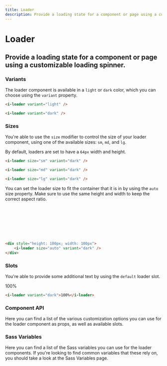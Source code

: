 ```yaml
---
title: Loader
description: Provide a loading state for a component or page using a customizable loading spinner. 
---
```


# Loader
## Provide a loading state for a component or page using a customizable loading spinner. 

### Variants
The loader component is available in a `light` or `dark` color, which you can choose using the `variant` property.

<i-code title="Loader Variants">
<i-tab type="preview">
    <div>
        <div id="light-loader-example">
            <i-loader variant="light" />
        </div>
        <div id="dark-loader-example">
            <i-loader variant="dark" />
        </div>
    </div>
</i-tab>
<i-tab type="html">

~~~html
<i-loader variant="light" />
~~~
~~~html
<i-loader variant="dark" />
~~~

</i-tab>
</i-code>

### Sizes
You're able to use the `size` modifier to control the size of your loader component, using one of the available sizes: `sm`, `md`, and `lg`. 

By default, loaders are set to have a `64px` width and height.

<i-code title="Loader Sizes" class="themed">
<i-tab type="preview">
<div>
    <i-loader size="sm" variant="dark" class="_margin-right-1" />
    <i-loader size="md" variant="dark" class="_margin-right-1" />
    <i-loader size="lg" variant="dark" />
</div>

</i-tab>
<i-tab type="html">

~~~html
<i-loader size="sm" variant="dark" />
~~~

~~~html
<i-loader size="md" variant="dark" />
~~~

~~~html
<i-loader size="lg" variant="dark" />
~~~

</i-tab>
</i-code>

You can set the loader size to fit the container that it is in by using the `auto` size property. Make sure to use the same height and width to keep the correct aspect ratio.

<i-code title="Loader Auto Size" class="themed">
<i-tab type="preview">
<div style="width: 100px; height: 100px;">
    <i-loader size="auto" variant="dark" />
</div>

</i-tab>
<i-tab type="html">

~~~html
<div style="height: 100px; width: 100px">
    <i-loader size="auto" variant="dark" />
</div>
~~~

</i-tab>
</i-code>


### Slots
You're able to provide some additional text by using the `default` loader slot.

<i-code title="Loader Default Slot" class="themed">
<i-tab type="preview">
<div>
    <i-loader variant="dark">100%</i-loader>
</div>

</i-tab>
<i-tab type="html">

~~~html
<i-loader variant="dark">100%</i-loader>
~~~

</i-tab>
</i-code>

### Component API
Here you can find a list of the various customization options you can use for the loader component as props, as well as available slots.

<i-code title="Loader API" markup="i-loader" expanded>
    <i-tab type="props">
        <api-table>
            <api-table-row>
                <template slot="property">count</template>
                <template slot="description">Sets the number of elements that make up the loading spinner. To be used together with the <code>$loader-item-count</code> Sass variable.</template>
                <template slot="type"><code>Number</code></template>
                <template slot="values"></template>
                <template slot="default"><code>12</code></template>
            </api-table-row>
            <api-table-row>
                <template slot="property">size</template>
                <template slot="description">Sets the size of the loader component.</template>
                <template slot="type"><code>String</code></template>
                <template slot="values"><code>sm</code>, <code>md</code>, <code>lg</code></template>
                <template slot="default"><code>md</code></template>
            </api-table-row>
            <api-table-row>
                <template slot="property">variant</template>
                <template slot="description">Sets the color variant of the loader component.</template>
                <template slot="type"><code>String</code></template>
                <template slot="values"><code>light</code>, <code>dark</code></template>
                <template slot="default"><code>light</code></template>
            </api-table-row>
        </api-table>
    </i-tab>
    <i-tab type="slots">
        <api-table>
            <api-table-row>
                <template slot="slot">default</template>
                <template slot="description">Slot for loader default content.</template>
            </api-table-row>
        </api-table>
    </i-tab>
</i-code>

### Sass Variables
Here you can find a list of the Sass variables you can use for the loader components. If you're looking to find common variables that these rely on, you should take a look at the <nuxt-link :to="{ name: 'docs-core-sass-variables' }">Sass Variables</nuxt-link> page.

<i-code title="Loader" expanded>
    <i-tab type="scss">
        <api-table>
            <api-table-row>
                <template slot="property">$loader-size-base</template>
                <template slot="default"><code>64px</code></template>
            </api-table-row>
            <api-table-row>
                <template slot="property">$loader-size</template>
                <template slot="default"><code>size-map($loader-size-base, $sizes, $size-multipliers)</code></template>
            </api-table-row>
            <api-table-row>
                <template slot="property">$loader-animation-duration</template>
                <template slot="default"><code>1.2s</code></template>
            </api-table-row>
            <api-table-row>
                <template slot="property">$loader-item-count</template>
                <template slot="default"><code>12</code></template>
            </api-table-row>
            <api-table-row>
                <template slot="property">$loader-item-size</template>
                <template slot="default"><code>8%</code></template>
            </api-table-row>
            <api-table-row>
                <template slot="property">$loader-variant-{variant}</template>
                <template slot="default"><code>loader-variant($color-{variant})</code></template>
            </api-table-row>
            <api-table-row>
                <template slot="property">$loader-variants</template>
<template slot="default-row">
                
~~~scss
(
    light: $loader-variant-light,
    dark: $loader-variant-dark
)
~~~
                
</template>
            </api-table-row>
            <api-table-row>
                <template slot="function">loader-variant</template>
<template slot="default-row">
                
~~~scss
@function loader-variant($variant) {
    $loader-variant-background: $variant;

    $variant-map: (
        background: $loader-variant-background,
    );

    @return $variant-map;
}
~~~
                
</template>
            </api-table-row>
        </api-table>
    </i-tab>
</i-code> 

